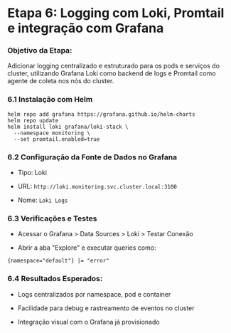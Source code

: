 # Etapa 6: Logging com Loki, Promtail e integração com Grafana

### Objetivo da Etapa:

Adicionar logging centralizado e estruturado para os pods e serviços do cluster, utilizando Grafana Loki como backend de logs e Promtail como agente de coleta nos nós do cluster.

### 6.1 Instalação com Helm

```
helm repo add grafana https://grafana.github.io/helm-charts
helm repo update
helm install loki grafana/loki-stack \
  --namespace monitoring \
  --set promtail.enabled=true
```

### 6.2 Configuração da Fonte de Dados no Grafana

- Tipo: Loki
    
- URL: `http://loki.monitoring.svc.cluster.local:3100`
    
- Nome: `Loki Logs`
    

### 6.3 Verificações e Testes

- Acessar o Grafana > Data Sources > Loki > Testar Conexão
    
- Abrir a aba "Explore" e executar queries como:
    

```
{namespace="default"} |= "error"
```

### 6.4 Resultados Esperados:

- Logs centralizados por namespace, pod e container
    
- Facilidade para debug e rastreamento de eventos no cluster
    
- Integração visual com o Grafana já provisionado